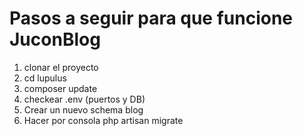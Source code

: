 
<h1>Pasos a seguir para que funcione JuconBlog</h1>
<ol>
    <li> clonar el proyecto </li>
    <li> cd lupulus</li>
    <li> composer update</li>
    <li> checkear .env (puertos y DB)</li>
 <!-- <li> En phpmyadmin eliminar el schema lupulus que tienen cada uno en su computadora</li> -->
    <li> Crear un nuevo schema blog</li>
    <li> Hacer por consola php artisan migrate</li>
</ol>
